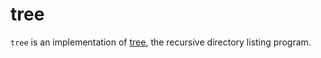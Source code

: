 # tree

`tree` is an implementation of
[tree](https://en.wikipedia.org/wiki/Tree_(Unix)), the recursive directory
listing program.

